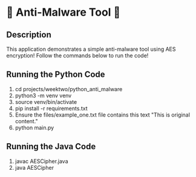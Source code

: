 # 🔐 Anti-Malware Tool 🔐

## Description

This application demonstrates a simple anti-malware tool using AES encryption! Follow the commands below to run the code!

## Running the Python Code

1. cd projects/weektwo/python_anti_malware
2. python3 -m venv venv
3. source venv/bin/activate
4. pip install -r requirements.txt
5. Ensure the files/example_one.txt file contains this text "This is original content."
6. python main.py

## Running the Java Code

1. javac AESCipher.java
2. java AESCipher
